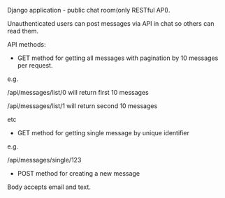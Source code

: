 Django application - public chat room(only RESTful API).

Unauthenticated users can post messages via API in chat so others can read them.



API methods:

- GET method for getting all messages with pagination by 10 messages per request.

e.g.

/api/messages/list/0 will return first 10 messages

/api/messages/list/1 will return second 10 messages

etc

- GET method for getting single message by unique identifier

e.g.

/api/messages/single/123

- POST method for creating a new message

Body accepts email and text.
